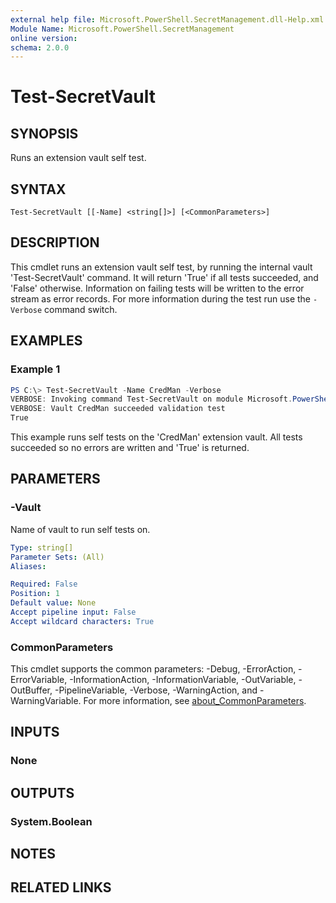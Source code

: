 ```yaml
---
external help file: Microsoft.PowerShell.SecretManagement.dll-Help.xml
Module Name: Microsoft.PowerShell.SecretManagement
online version:
schema: 2.0.0
---
```


# Test-SecretVault

## SYNOPSIS
Runs an extension vault self test.

## SYNTAX

```
Test-SecretVault [[-Name] <string[]>] [<CommonParameters>]
```

## DESCRIPTION
This cmdlet runs an extension vault self test, by running the internal vault 'Test-SecretVault' command.
It will return 'True' if all tests succeeded, and 'False' otherwise.
Information on failing tests will be written to the error stream as error records.
For more information during the test run use the `-Verbose` command switch.

## EXAMPLES

### Example 1
```powershell
PS C:\> Test-SecretVault -Name CredMan -Verbose
VERBOSE: Invoking command Test-SecretVault on module Microsoft.PowerShell.CredManStore.Extension
VERBOSE: Vault CredMan succeeded validation test
True
```

This example runs self tests on the 'CredMan' extension vault.
All tests succeeded so no errors are written and 'True' is returned.

## PARAMETERS

### -Vault
Name of vault to run self tests on.

```yaml
Type: string[]
Parameter Sets: (All)
Aliases:

Required: False
Position: 1
Default value: None
Accept pipeline input: False
Accept wildcard characters: True
```

### CommonParameters
This cmdlet supports the common parameters: -Debug, -ErrorAction, -ErrorVariable, -InformationAction, -InformationVariable, -OutVariable, -OutBuffer, -PipelineVariable, -Verbose, -WarningAction, and -WarningVariable. For more information, see [about_CommonParameters](http://go.microsoft.com/fwlink/?LinkID=113216).

## INPUTS

### None

## OUTPUTS

### System.Boolean
## NOTES

## RELATED LINKS
